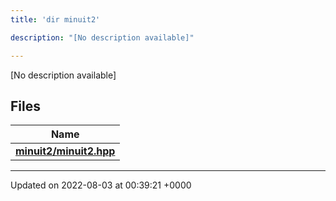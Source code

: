 ```yaml
---
title: 'dir minuit2'

description: "[No description available]"

---
```







[No description available]

## Files

| Name           |
| -------------- |
| **[minuit2/minuit2.hpp](/documentation/code/main/files/minuit2_8hpp/#file-minuit2.hpp)**  |






-------------------------------

Updated on 2022-08-03 at 00:39:21 +0000
